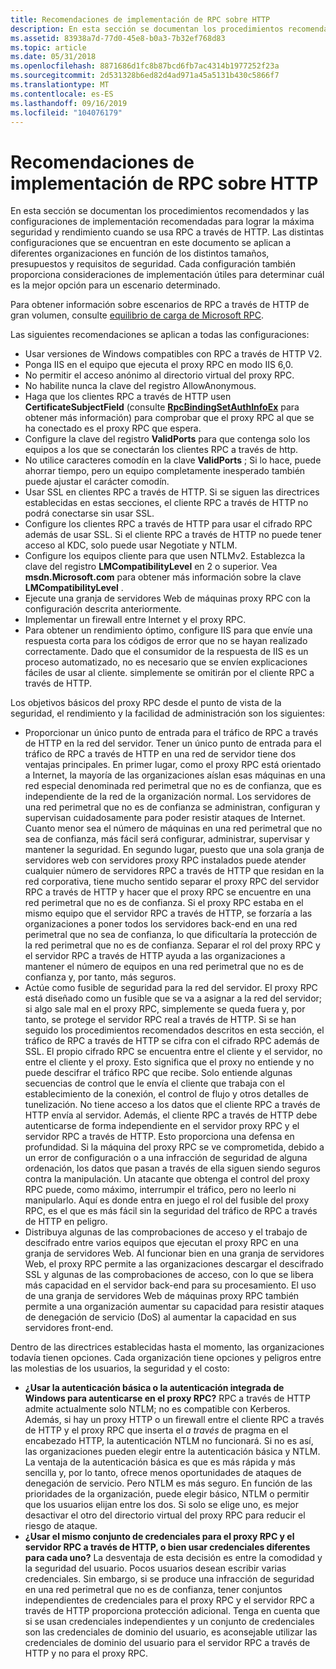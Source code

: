 ```yaml
---
title: Recomendaciones de implementación de RPC sobre HTTP
description: En esta sección se documentan los procedimientos recomendados y las configuraciones de implementación recomendadas para lograr la máxima seguridad y rendimiento cuando se usa RPC a través de HTTP.
ms.assetid: 83938a7d-77d0-45e8-b0a3-7b32ef768d83
ms.topic: article
ms.date: 05/31/2018
ms.openlocfilehash: 8871686d1fc8b87bcd6fb7ac4314b1977252f23a
ms.sourcegitcommit: 2d531328b6ed82d4ad971a45a5131b430c5866f7
ms.translationtype: MT
ms.contentlocale: es-ES
ms.lasthandoff: 09/16/2019
ms.locfileid: "104076179"
---
```

# <a name="rpc-over-http-deployment-recommendations"></a>Recomendaciones de implementación de RPC sobre HTTP

En esta sección se documentan los procedimientos recomendados y las configuraciones de implementación recomendadas para lograr la máxima seguridad y rendimiento cuando se usa RPC a través de HTTP. Las distintas configuraciones que se encuentran en este documento se aplican a diferentes organizaciones en función de los distintos tamaños, presupuestos y requisitos de seguridad. Cada configuración también proporciona consideraciones de implementación útiles para determinar cuál es la mejor opción para un escenario determinado.

Para obtener información sobre escenarios de RPC a través de HTTP de gran volumen, consulte [equilibrio de carga de Microsoft RPC](rpc-load-balancing.md).

Las siguientes recomendaciones se aplican a todas las configuraciones:

-   Usar versiones de Windows compatibles con RPC a través de HTTP V2.
-   Ponga IIS en el equipo que ejecuta el proxy RPC en modo IIS 6,0.
-   No permitir el acceso anónimo al directorio virtual del proxy RPC.
-   No habilite nunca la clave del registro AllowAnonymous.
-   Haga que los clientes RPC a través de HTTP usen **CertificateSubjectField** (consulte [**RpcBindingSetAuthInfoEx**](/windows/desktop/api/Rpcdce/nf-rpcdce-rpcbindingsetauthinfoexa) para obtener más información) para comprobar que el proxy RPC al que se ha conectado es el proxy RPC que espera.
-   Configure la clave del registro **ValidPorts** para que contenga solo los equipos a los que se conectarán los clientes RPC a través de http.
-   No utilice caracteres comodín en la clave **ValidPorts** ; Si lo hace, puede ahorrar tiempo, pero un equipo completamente inesperado también puede ajustar el carácter comodín.
-   Usar SSL en clientes RPC a través de HTTP. Si se siguen las directrices establecidas en estas secciones, el cliente RPC a través de HTTP no podrá conectarse sin usar SSL.
-   Configure los clientes RPC a través de HTTP para usar el cifrado RPC además de usar SSL. Si el cliente RPC a través de HTTP no puede tener acceso al KDC, solo puede usar Negotiate y NTLM.
-   Configure los equipos cliente para que usen NTLMv2. Establezca la clave del registro **LMCompatibilityLevel** en 2 o superior. Vea **msdn.Microsoft.com** para obtener más información sobre la clave **LMCompatibilityLevel** .
-   Ejecute una granja de servidores Web de máquinas proxy RPC con la configuración descrita anteriormente.
-   Implementar un firewall entre Internet y el proxy RPC.
-   Para obtener un rendimiento óptimo, configure IIS para que envíe una respuesta corta para los códigos de error que no se hayan realizado correctamente. Dado que el consumidor de la respuesta de IIS es un proceso automatizado, no es necesario que se envíen explicaciones fáciles de usar al cliente. simplemente se omitirán por el cliente RPC a través de HTTP.

Los objetivos básicos del proxy RPC desde el punto de vista de la seguridad, el rendimiento y la facilidad de administración son los siguientes:

-   Proporcionar un único punto de entrada para el tráfico de RPC a través de HTTP en la red del servidor. Tener un único punto de entrada para el tráfico de RPC a través de HTTP en una red de servidor tiene dos ventajas principales. En primer lugar, como el proxy RPC está orientado a Internet, la mayoría de las organizaciones aíslan esas máquinas en una red especial denominada red perimetral que no es de confianza, que es independiente de la red de la organización normal. Los servidores de una red perimetral que no es de confianza se administran, configuran y supervisan cuidadosamente para poder resistir ataques de Internet. Cuanto menor sea el número de máquinas en una red perimetral que no sea de confianza, más fácil será configurar, administrar, supervisar y mantener la seguridad. En segundo lugar, puesto que una sola granja de servidores web con servidores proxy RPC instalados puede atender cualquier número de servidores RPC a través de HTTP que residan en la red corporativa, tiene mucho sentido separar el proxy RPC del servidor RPC a través de HTTP y hacer que el proxy RPC se encuentre en una red perimetral que no es de confianza. Si el proxy RPC estaba en el mismo equipo que el servidor RPC a través de HTTP, se forzaría a las organizaciones a poner todos los servidores back-end en una red perimetral que no sea de confianza, lo que dificultaría la protección de la red perimetral que no es de confianza. Separar el rol del proxy RPC y el servidor RPC a través de HTTP ayuda a las organizaciones a mantener el número de equipos en una red perimetral que no es de confianza y, por tanto, más seguros.
-   Actúe como fusible de seguridad para la red del servidor. El proxy RPC está diseñado como un fusible que se va a asignar a la red del servidor; si algo sale mal en el proxy RPC, simplemente se queda fuera y, por tanto, se protege el servidor RPC real a través de HTTP. Si se han seguido los procedimientos recomendados descritos en esta sección, el tráfico de RPC a través de HTTP se cifra con el cifrado RPC además de SSL. El propio cifrado RPC se encuentra entre el cliente y el servidor, no entre el cliente y el proxy. Esto significa que el proxy no entiende y no puede descifrar el tráfico RPC que recibe. Solo entiende algunas secuencias de control que le envía el cliente que trabaja con el establecimiento de la conexión, el control de flujo y otros detalles de tunelización. No tiene acceso a los datos que el cliente RPC a través de HTTP envía al servidor. Además, el cliente RPC a través de HTTP debe autenticarse de forma independiente en el servidor proxy RPC y el servidor RPC a través de HTTP. Esto proporciona una defensa en profundidad. Si la máquina del proxy RPC se ve comprometida, debido a un error de configuración o a una infracción de seguridad de alguna ordenación, los datos que pasan a través de ella siguen siendo seguros contra la manipulación. Un atacante que obtenga el control del proxy RPC puede, como máximo, interrumpir el tráfico, pero no leerlo ni manipularlo. Aquí es donde entra en juego el rol del fusible del proxy RPC, es el que es más fácil sin la seguridad del tráfico de RPC a través de HTTP en peligro.
-   Distribuya algunas de las comprobaciones de acceso y el trabajo de descifrado entre varios equipos que ejecutan el proxy RPC en una granja de servidores Web. Al funcionar bien en una granja de servidores Web, el proxy RPC permite a las organizaciones descargar el descifrado SSL y algunas de las comprobaciones de acceso, con lo que se libera más capacidad en el servidor back-end para su procesamiento. El uso de una granja de servidores Web de máquinas proxy RPC también permite a una organización aumentar su capacidad para resistir ataques de denegación de servicio (DoS) al aumentar la capacidad en sus servidores front-end.

Dentro de las directrices establecidas hasta el momento, las organizaciones todavía tienen opciones. Cada organización tiene opciones y peligros entre las molestias de los usuarios, la seguridad y el costo:

-   **¿Usar la autenticación básica o la autenticación integrada de Windows para autenticarse en el proxy RPC?** RPC a través de HTTP admite actualmente solo NTLM; no es compatible con Kerberos. Además, si hay un proxy HTTP o un firewall entre el cliente RPC a través de HTTP y el proxy RPC que inserta el *a través* de pragma en el encabezado HTTP, la autenticación NTLM no funcionará. Si no es así, las organizaciones pueden elegir entre la autenticación básica y NTLM. La ventaja de la autenticación básica es que es más rápida y más sencilla y, por lo tanto, ofrece menos oportunidades de ataques de denegación de servicio. Pero NTLM es más seguro. En función de las prioridades de la organización, puede elegir básico, NTLM o permitir que los usuarios elijan entre los dos. Si solo se elige uno, es mejor desactivar el otro del directorio virtual del proxy RPC para reducir el riesgo de ataque.
-   **¿Usar el mismo conjunto de credenciales para el proxy RPC y el servidor RPC a través de HTTP, o bien usar credenciales diferentes para cada uno?** La desventaja de esta decisión es entre la comodidad y la seguridad del usuario. Pocos usuarios desean escribir varias credenciales. Sin embargo, si se produce una infracción de seguridad en una red perimetral que no es de confianza, tener conjuntos independientes de credenciales para el proxy RPC y el servidor RPC a través de HTTP proporciona protección adicional. Tenga en cuenta que si se usan credenciales independientes y un conjunto de credenciales son las credenciales de dominio del usuario, es aconsejable utilizar las credenciales de dominio del usuario para el servidor RPC a través de HTTP y no para el proxy RPC.

 

 





